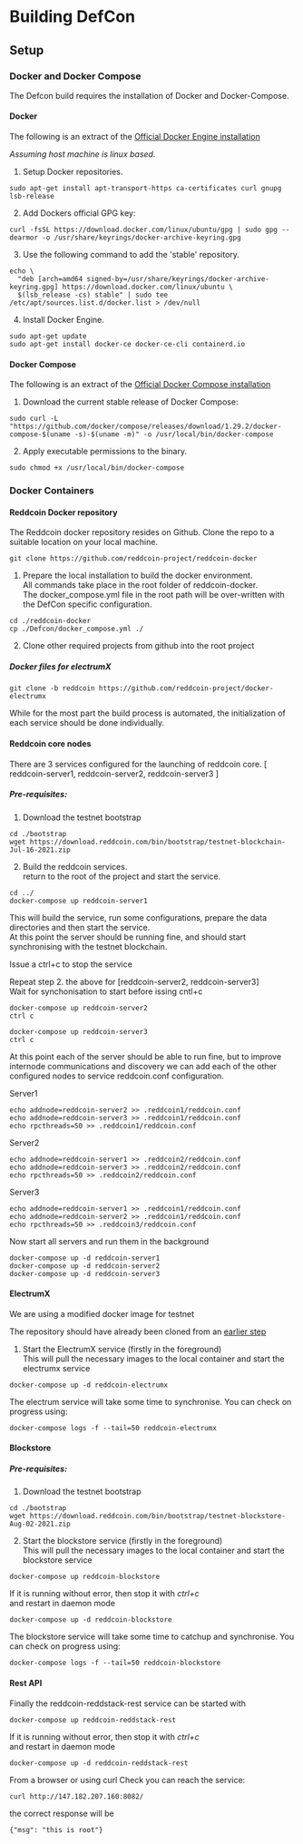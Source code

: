 # Building DefCon

## Setup

### Docker and Docker Compose

The Defcon build requires the installation of Docker and Docker-Compose.

#### Docker

The following is an extract of the [Official Docker Engine installation](https://docs.docker.com/engine/install/ubuntu/)

_Assuming host machine is linux based._

1. Setup Docker repositories.
```shell
sudo apt-get install apt-transport-https ca-certificates curl gnupg lsb-release
```

2. Add Dockers official GPG key:

```shell
curl -fsSL https://download.docker.com/linux/ubuntu/gpg | sudo gpg --dearmor -o /usr/share/keyrings/docker-archive-keyring.gpg
```

3. Use the following command to add the 'stable' repository.

```shell
echo \
  "deb [arch=amd64 signed-by=/usr/share/keyrings/docker-archive-keyring.gpg] https://download.docker.com/linux/ubuntu \
  $(lsb_release -cs) stable" | sudo tee /etc/apt/sources.list.d/docker.list > /dev/null
```

4. Install Docker Engine.

```shell
sudo apt-get update
sudo apt-get install docker-ce docker-ce-cli containerd.io
```

#### Docker Compose

The following is an extract of the [Official Docker Compose installation](https://docs.docker.com/compose/install/)

1. Download the current stable release of Docker Compose:

```shell
sudo curl -L "https://github.com/docker/compose/releases/download/1.29.2/docker-compose-$(uname -s)-$(uname -m)" -o /usr/local/bin/docker-compose
```

2. Apply executable permissions to the binary.

```shell
sudo chmod +x /usr/local/bin/docker-compose
```

### Docker Containers

#### Reddcoin Docker repository

The Reddcoin docker repository resides on Github. Clone the repo to a suitable location on your local machine.

```shell
git clone https://github.com/reddcoin-project/reddcoin-docker
```

1. Prepare the local installation to build the docker environment.  
All commands take place in the root folder of reddcoin-docker.  
The docker_compose.yml file in the root path will be over-written with the DefCon specific configuration.

```shell
cd ./reddcoin-docker
cp ./Defcon/docker_compose.yml ./
```

2. Clone other required projects from github into the root project

##### Docker files for electrumX 

```shell
git clone -b reddcoin https://github.com/reddcoin-project/docker-electrumx
```

While for the most part the build process is automated, the initialization of each service should be done individually.

#### Reddcoin core nodes

There are 3 services configured for the launching of reddcoin core. [ reddcoin-server1, reddcoin-server2, reddcoin-server3 ]

##### Pre-requisites:

1. Download the testnet bootstrap

```shell
cd ./bootstrap
wget https://download.reddcoin.com/bin/bootstrap/testnet-blockchain-Jul-16-2021.zip
```

2. Build the reddcoin services.  
return to the root of the project and start the service.


```shell
cd ../
docker-compose up reddcoin-server1
```

This will build the service, run some configurations, prepare the data directories and then start the service.  
At this point the server should be running fine, and should start synchronising with the testnet blockchain.  

Issue a ctrl+c to stop the service

Repeat step 2. the above for [reddcoin-server2, reddcoin-server3]  
Wait for synchonisation to start before issing cntl+c

```shell
docker-compose up reddcoin-server2
ctrl c

docker-compose up reddcoin-server3
ctrl c
```

At this point each of the server should be able to run fine, but to improve internode communications and discovery we can add each of the other configured nodes to service reddcoin.conf configuration.  

Server1
```shell
echo addnode=reddcoin-server2 >> .reddcoin1/reddcoin.conf
echo addnode=reddcoin-server3 >> .reddcoin1/reddcoin.conf
echo rpcthreads=50 >> .reddcoin1/reddcoin.conf
```

Server2
```shell
echo addnode=reddcoin-server1 >> .reddcoin2/reddcoin.conf
echo addnode=reddcoin-server3 >> .reddcoin2/reddcoin.conf
echo rpcthreads=50 >> .reddcoin2/reddcoin.conf
```

Server3
```shell
echo addnode=reddcoin-server1 >> .reddcoin1/reddcoin.conf
echo addnode=reddcoin-server2 >> .reddcoin1/reddcoin.conf
echo rpcthreads=50 >> .reddcoin3/reddcoin.conf
```

Now start all servers and run them in the background

```shell
docker-compose up -d reddcoin-server1
docker-compose up -d reddcoin-server2
docker-compose up -d reddcoin-server3

```

#### ElectrumX

We are using a modified docker image for testnet

The repository should have already been cloned from an [earlier step](#Docker-files-for-electrumX) 

1. Start the ElectrumX service (firstly in the foreground)   
This will pull the necessary images to the local container and start the electrumx service

```shell
docker-compose up -d reddcoin-electrumx
```

The electrum service will take some time to synchronise. You can check on progress using:

```shell
docker-compose logs -f --tail=50 reddcoin-electrumx
```

#### Blockstore

##### Pre-requisites:

1. Download the testnet bootstrap

```shell
cd ./bootstrap
wget https://download.reddcoin.com/bin/bootstrap/testnet-blockstore-Aug-02-2021.zip
```

2. Start the blockstore service (firstly in the foreground)   
   This will pull the necessary images to the local container and start the blockstore service

```shell
docker-compose up reddcoin-blockstore
```

If it is running without error, then stop it with *ctrl+c*  
and restart in daemon mode

```shell
docker-compose up -d reddcoin-blockstore
```

The blockstore service will take some time to catchup and synchronise. You can check on progress using:

```shell
docker-compose logs -f --tail=50 reddcoin-blockstore
```

#### Rest API

Finally the reddcoin-reddstack-rest service can be started with 

```shell
docker-compose up reddcoin-reddstack-rest
```

If it is running without error, then stop it with *ctrl+c*  
and restart in daemon mode

```shell
docker-compose up -d reddcoin-reddstack-rest
```

From a browser or using curl Check you can reach the service:

```shell
curl http://147.182.207.160:8082/
```

the correct response will be

```shell
{"msg": "this is root"}
```